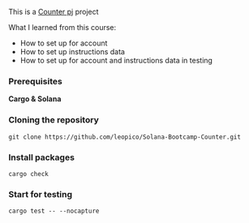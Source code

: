 This is a [Counter pj](https://github.com/leopico/Solana-Bootcamp-Counter.git) project

What I learned from this course:

- How to set up for account
- How to set up instructions data
- How to set up for account and instructions data in testing

### Prerequisites

**Cargo & Solana**

### Cloning the repository

```shell
git clone https://github.com/leopico/Solana-Bootcamp-Counter.git
```

### Install packages

```shell
cargo check
```

### Start for testing

```shell
cargo test -- --nocapture
```
